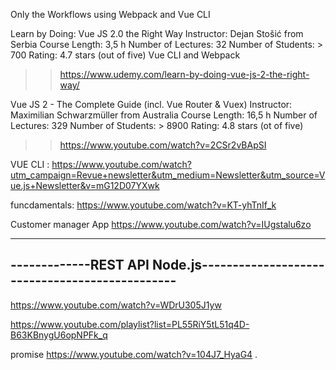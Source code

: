 Only the Workflows using Webpack and Vue CLI


Learn by Doing: Vue JS 2.0 the Right Way
Instructor: Dejan Stošić  from Serbia
 Course Length: 3,5 h
 Number of Lectures: 32
 Number of Students: > 700
 Rating: 4.7 stars (out of five)
Vue CLI and Webpack
>>  https://www.udemy.com/learn-by-doing-vue-js-2-the-right-way/


Vue JS 2 - The Complete Guide (incl. Vue Router & Vuex)
Instructor: Maximilian Schwarzmüller  from Australia
 Course Length: 16,5 h
 Number of Lectures: 329
 Number of Students: > 8900
 Rating: 4.8 stars (ot of five)
>> https://www.youtube.com/watch?v=2CSr2vBApSI



VUE CLI :
https://www.youtube.com/watch?utm_campaign=Revue+newsletter&utm_medium=Newsletter&utm_source=Vue.js+Newsletter&v=mG12D07YXwk


funcdamentals:
https://www.youtube.com/watch?v=KT-yhTnIf_k


Customer manager App
https://www.youtube.com/watch?v=IUgstalu6zo

----------------------------------------------------------------------------
-------------REST API Node.js-----------------------------------------------
----------------------------------------------------------------------------

https://www.youtube.com/watch?v=WDrU305J1yw

https://www.youtube.com/playlist?list=PL55RiY5tL51q4D-B63KBnygU6opNPFk_q

promise
https://www.youtube.com/watch?v=104J7_HyaG4
.
